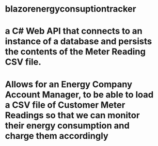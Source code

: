 # blazorenergyconsuptiontracker
# a C# Web API that connects to an instance of a database and persists the contents of the Meter Reading CSV file.
# Allows for an Energy Company Account Manager, to be able to load a CSV file of Customer Meter Readings so that we can monitor their energy consumption and charge them accordingly

